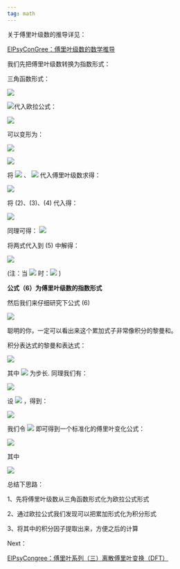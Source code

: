 ```yaml
---
tag: math
---
```

关于傅里叶级数的推导详见：

[ElPsyConGree：傅里叶级数的数学推导](https://zhuanlan.zhihu.com/p/41455378)

我们先把傅里叶级数转换为指数形式：

三角函数形式：

![](https://www.zhihu.com/equation?tex=%5Cbegin%7Bequation%7D+%5Cbegin%7Bsplit%7D+f%28t%29+%26%3D%5Cfrac%7Ba_%7B0%7D%7D%7B2%7D%2B%5Csum_%7Bn%3D1%7D%5E%7B%5Cinfty%7D%7B%5Ba_%7Bn%7Dcos%28n%5Comega+t%29%2Bb_%7Bn%7Dsin%28n%5Comega+t%29%5D%7D+%5Cend%7Bsplit%7D+%5Cend%7Bequation%7D%5Ctag%7B1%7D)

![](https://www.zhihu.com/equation?tex=+%5Cbegin%7Balign%7D+%26a_%7B0%7D%3D%5Cfrac%7B2%7D%7BT%7D%5Cint_%7Bt_%7B0%7D%7D%5E%7Bt_%7B0%7D%2BT%7Df%28t%29dt+%5Ctag%7B2%7D+%5C%5C+%26a_%7Bn%7D%3D%5Cfrac%7B2%7D%7BT%7D%5Cint_%7Bt_%7B0%7D%7D%5E%7Bt_%7B0%7D%2BT%7Df%28t%29cos%28n%5Comega+t%29dt+%5Ctag%7B3%7D+%5C%5C+%26b_%7Bn%7D%3D%5Cfrac%7B2%7D%7BT%7D%5Cint_%7Bt_%7B0%7D%7D%5E%7Bt_%7B0%7D%2BT%7Df%28t%29sin%28n%5Comega+t%29dt+%5Ctag%7B4%7D%5C%5C+%5Cend%7Balign%7D)代入欧拉公式：

![](https://www.zhihu.com/equation?tex=e%5E%7Bi%5Ctheta%7D%3Dcos%28%5Ctheta%29%2Bisin%28%5Ctheta%29%5C%5C)

可以变形为：

![](https://www.zhihu.com/equation?tex=cos%28%5Ctheta%29%3D%5Cfrac%7Be%5E%7Bi%5Ctheta%7D%2Be%5E%7B-i%5Ctheta%7D%7D%7B2%7D%5C%5C)

![](https://www.zhihu.com/equation?tex=sin%28%5Ctheta%29%3D%5Cfrac%7Be%5E%7Bi%5Ctheta%7D-e%5E%7B-i%5Ctheta%7D%7D%7B2i%7D%3D-i%5Ccdot+%5Cfrac%7Be%5E%7Bi%5Ctheta%7D-e%5E%7B-i%5Ctheta%7D%7D%7B2%7D%5C%5C)

将 ![](https://www.zhihu.com/equation?tex=sin%28%5Ctheta%29) 、 ![](https://www.zhihu.com/equation?tex=cos%28%5Ctheta%29) 代入傅里叶级数求得：

![](https://www.zhihu.com/equation?tex=%5Cbegin%7Balign%7D+f%28t%29%26%3D%5Cfrac%7Ba_%7B0%7D%7D%7B2%7D%2B%5Csum_%7Bn%3D1%7D%5E%7B%5Cinfty%7D%7B%5Ba_%7Bn%7D%5Cfrac%7Be%5E%7Bin%5Comega+t%7D%2Be%5E%7B-in%5Comega+t%7D%7D%7B2%7D-ib_%7Bn%7D%5Cfrac%7Be%5E%7Bin%5Comega+t%7D-e%5E%7B-in%5Comega+t%7D%7D%7B2%7D%5D%7D+%5C%5C+%26%3D%5Cfrac%7Ba_%7B0%7D%7D%7B2%7D%2B%5Csum_%7Bn%3D1%7D%5E%7B%5Cinfty%7D%7B%5B%5Cfrac%7Ba_%7Bn%7D-ib_%7Bn%7D%7D%7B2%7De%5E%7Bin%5Comega+t%7D%2B%5Cfrac%7Ba_%7Bn%7D%2Bib_%7Bn%7D%7D%7B2%7De%5E%7B-in%5Comega+t%7D%5D%7D+%5Ctag%7B5%7D%5C%5C%5Cend%7Balign%7D%5C%5C)

将 (2)、(3)、(4) 代入得：

![](https://www.zhihu.com/equation?tex=%5Cbegin%7Balign%7D+%5Cfrac%7Ba_%7Bn%7D-ib_%7Bn%7D%7D%7B2%7D%26%3D%5Cfrac%7B1%7D%7BT%7D%5B%5Cint_%7Bt_%7B0%7D%7D%5E%7Bt_%7B0%7D%2BT%7Df%28t%29cos%28n%5Comega+t%29dt-i%5Cint_%7Bt_%7B0%7D%7D%5E%7Bt_%7B0%7D%2BT%7Df%28t%29sin%28n%5Comega+t%29dt%5D%5C%5C+%26%3D%5Cfrac%7B1%7D%7BT%7D%5Cint_%7Bt_%7B0%7D%7D%5E%7Bt_%7B0%7D%2BT%7Df%28t%29%5Bcos%28n%5Comega+t%29-isin%28n%5Comega+t%29%5Ddt%5C%5C+%26%3D%5Cfrac%7B1%7D%7BT%7D%5Cint_%7Bt_%7B0%7D%7D%5E%7Bt_%7B0%7D%2BT%7Df%28t%29%5B%5Cfrac%7Be%5E%7Bin%5Comega+t%7D%2Be%5E%7B-in%5Comega+t%7D%7D%7B2%7D-i%5Ccdot+%28-i%29%5Ccdot+%5Cfrac%7Be%5E%7Bin%5Comega+t%7D-e%5E%7B-in%5Comega+t%7D%7D%7B2%7D%5Ddt%5C%5C+%26%3D%5Cfrac%7B1%7D%7BT%7D%5Cint_%7Bt_%7B0%7D%7D%5E%7Bt_%7B0%7D%2BT%7Df%28t%29e%5E%7B-inwt%7Ddt%5C%5C+%5Cend%7Balign%7D+)

同理可得： ![](https://www.zhihu.com/equation?tex=%5Cfrac%7Ba_%7Bn%7D%2Bib_%7Bn%7D%7D%7B2%7D%3D%5Cfrac%7B1%7D%7BT%7D%5Cint_%7Bt_%7B0%7D%7D%5E%7Bt_%7B0%7D%2BT%7Df%28t%29e%5E%7Binwt%7Ddt)

将两式代入到 (5) 中解得：

![](https://www.zhihu.com/equation?tex=%5Cbegin%7Balign%7D+f%28t%29%26%3D%5Cfrac%7B1%7D%7BT%7D%5Cint_%7Bt_%7B0%7D%7D%5E%7Bt_%7B0%7D%2BT%7Df%28t%29dt%2B%5Cfrac%7B1%7D%7BT%7D%5Csum_%7Bn%3D1%7D%5E%7B%5Cinfty%7D%7B%5B%5Cint_%7Bt_%7B0%7D%7D%5E%7Bt_%7B0%7D%2BT%7Df%28t%29e%5E%7B-inwt%7Ddt%5Ccdot+e%5E%7Bin%5Comega+t%7D%2B%5Cint_%7Bt_%7B0%7D%7D%5E%7Bt_%7B0%7D%2BT%7Df%28t%29e%5E%7Binwt%7Ddt%5Ccdot+e%5E%7B-in%5Comega+t%7D%5D%7D%5C%5C+%26%3D%5Cfrac%7B1%7D%7BT%7D%5Cint_%7Bt_%7B0%7D%7D%5E%7Bt_%7B0%7D%2BT%7Df%28t%29dt%2B%5Cfrac%7B1%7D%7BT%7D%5Csum_%7Bn%3D1%7D%5E%7B%5Cinfty%7D%7B%5Cint_%7Bt_%7B0%7D%7D%5E%7Bt_%7B0%7D%2BT%7Df%28t%29e%5E%7B-inwt%7Ddt%5Ccdot+e%5E%7Bin%5Comega+t%7D%7D%2B+%5Cfrac%7B1%7D%7BT%7D%5Csum_%7Bn%3D-%5Cinfty%7D%5E%7B-1%7D%5Cint_%7Bt_%7B0%7D%7D%5E%7Bt_%7B0%7D%2BT%7Df%28t%29e%5E%7B-inwt%7Ddt%5Ccdot+e%5E%7Bin%5Comega+t%7D%5C%5C+%26%3D%5Cfrac%7B1%7D%7BT%7D%5Csum_%7Bn%3D-%5Cinfty%7D%5E%7B%2B%5Cinfty%7D%5Cint_%7Bt_%7B0%7D%7D%5E%7Bt_%7B0%7D%2BT%7Df%28t%29e%5E%7B-inwt%7Ddt%5Ccdot+e%5E%7Bin%5Comega+t%5Ctag%7B6%7D%7D%5C%5C+%5Cend%7Balign%7D+%5C%5C)

(注：当 ![](https://www.zhihu.com/equation?tex=n%3D0) 时：![](https://www.zhihu.com/equation?tex=%5Cfrac%7B1%7D%7BT%7D%5Cint_%7Bt_%7B0%7D%7D%5E%7Bt_%7B0%7D%2BT%7Df%28t%29e%5E%7B-inwt%7Ddt+%5Ccdot+e%5E%7Binwt%7D%3D%5Cfrac%7B1%7D%7BT%7D%5Cint_%7Bt_%7B0%7D%7D%5E%7Bt_%7B0%7D%2BT%7Df%28t%29dt) )

**公式（6）为傅里叶级数的指数形式**

然后我们来仔细研究下公式 (6)

![](https://www.zhihu.com/equation?tex=+f%28t%29%3D%5Cfrac%7B1%7D%7BT%7D%5Csum_%7Bn%3D-%5Cinfty%7D%5E%7B%2B%5Cinfty%7D%5Cint_%7Bt_%7B0%7D%7D%5E%7Bt_%7B0%7D%2BT%7Df%28t%29e%5E%7B-in+%5Comega+t%7Ddt%5Ccdot+e%5E%7Bin%5Comega+t%7D%5Ctag%7B6%7D)

聪明的你，一定可以看出来这个累加式子非常像积分的黎曼和。

积分表达式的黎曼和表达式：

![](https://www.zhihu.com/equation?tex=%5Cint_%7Ba%7D%5E%7Bb%7Df%28x%29dx%3D%5Clim_%7Bh+%5Crightarrow+0%7D%5Csum_%7Bn%3D0%7D%5E%7B%28b-a%29%2Fh%7D%7Bf%28a%2B+n%5Ccdot+h%29%5Ccdot+h%7D++%5C%5C)

其中 ![](https://www.zhihu.com/equation?tex=h) 为步长. 同理我们有：

![](https://www.zhihu.com/equation?tex=%5Comega%3D%5Cfrac%7B2%5Cpi%7D%7BN%7D+%28N%5Cto+%2B+%5Cinfty++%5Cspace+N%5Cin+Z%29%5C%5C)

设 ![](https://www.zhihu.com/equation?tex=%5Comega_%7Bx%7D%3D%5Cfrac%7B2%5Cpi%7D%7BN%7D%5Ccdot+n) ，得到：

![](https://www.zhihu.com/equation?tex=%5Cbegin%7Balign%7D+f%28t%29%26%3D%5Cfrac%7B1%7D%7BT%7D%5Csum_%7Bn%3D-%5Cinfty%7D%5E%7B%2B%5Cinfty%7D%5Cint_%7Bt_%7B0%7D%7D%5E%7Bt_%7B0%7D%2BT%7Df%28t%29e%5E%7B-in%5Comega+t%7Ddt%5Ccdot+e%5E%7Bin%5Comega++t%7D%5C%5C+%26%3D%5Cfrac%7B1%7D%7BT%7D%5Csum_%7Bn%3D-%5Cinfty%7D%5E%7B%2B%5Cinfty%7D%7B%5B+F%28%5Comega_%7Bx%7D%29%5Ccdot+e%5E%7Bi%5Comega_%7Bx%7D+t%7D%5D%7D%5C%5C+%26%3D%5Cfrac%7BN%7D%7B2%5Cpi%5Ccdot+T%7D+%5Ccdot+%5Csum_%7Bn%3D-%5Cinfty%7D%5E%7B%2B%5Cinfty%7D%7B%5B+F%28%5Comega_%7Bx%7D%29%5Ccdot+e%5E%7Bi%5Comega_%7Bx%7D+t%7D%5Ccdot%5Cfrac%7B2%5Cpi%7D%7BN%7D%5D%7D%5C%5C%26%3D+%5Cfrac%7BN%7D%7B2%5Cpi%5Ccdot+T%7D+%5Cint_%7B-%5Cinfty%7D%5E%7B%2B%5Cinfty%7DF%28%5Comega_%7Bx%7D%29%5Ccdot+e%5E%7Bi%5Comega_%7Bx%7D+t%7Dd%5Comega_%7Bx%7D+%5C%5C+%5Cend%7Balign%7D+%5C%5C)

我们令 ![](https://www.zhihu.com/equation?tex=T+%5Cto+N) 即可得到一个标准化的傅里叶变化公式：

![](https://www.zhihu.com/equation?tex=f%28t%29%3D+%5Cfrac%7B1%7D%7B2%5Cpi+%7D+%5Cint_%7B-%5Cinfty%7D%5E%7B%2B%5Cinfty%7DF%28%5Comega_%7Bx%7D%29%5Ccdot+e%5E%7Bi%5Comega_%7Bx%7D+t%7Dd%5Comega_%7Bx%7D++%5Ctag%7B7%7D)

其中

![](https://www.zhihu.com/equation?tex=F%28%5Comega_%7Bx%7D%29%3D+%5Cint_%7Bt_%7B0%7D%7D%5E%7Bt_%7B0%7D%2BT%7Df%28t%29e%5E%7B-i%5Comega_%7Bx%7Dt+%7Ddt+%5Ctag%7B8%7D)

总结下思路：

1、先将傅里叶级数从三角函数形式化为欧拉公式形式

2、通过欧拉公式我们发现可以把累加形式化为积分形式

3、将其中的积分因子提取出来，方便之后的计算

Next：

[ElPsyCongree：傅里叶系列（三）离散傅里叶变换（DFT）](https://zhuanlan.zhihu.com/p/75521342)